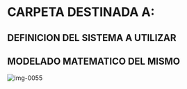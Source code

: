 # CARPETA DESTINADA A:
## DEFINICION DEL SISTEMA A UTILIZAR
## MODELADO MATEMATICO DEL MISMO
![img-0055](https://user-images.githubusercontent.com/106171748/233793610-ec2aee9b-1a93-4f46-81e0-5de38f06c348.png)
